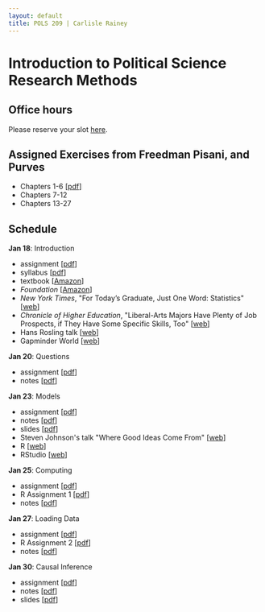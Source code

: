 ```yaml
---
layout: default
title: POLS 209 | Carlisle Rainey
---
```


# Introduction to Political Science Research Methods

## Office hours

Please reserve your slot [here](http://www.calendly.com/carlislerainey).

## Assigned Exercises from Freedman Pisani, and Purves
- Chapters 1-6 [[pdf](files/fpp-exercises-1.pdf)]  
- Chapters 7-12  
- Chapters 13-27  

## Schedule

**Jan 18**: Introduction  
- assignment [[pdf](files/assign-01-intro.pdf)]  
- syllabus [[pdf](files/syllabus.pdf)]  
- textbook [[Amazon](https://www.amazon.com/Statistics-4th-David-Freedman/dp/0393929728)]  
- *Foundation* [[Amazon](https://www.amazon.com/Foundation-Isaac-Asimov/dp/0553293354)]  
- *New York Times*, "For Today’s Graduate, Just One Word: Statistics" [[web](http://www.nytimes.com/2009/08/06/technology/06stats.html)]  
- *Chronicle of Higher Education*, "Liberal-Arts Majors Have Plenty of Job Prospects, if They Have Some Specific Skills, Too" [[web](http://www.chronicle.com/article/Liberal-Arts-Majors-Have/236749/)]  
- Hans Rosling talk [[web](https://www.ted.com/talks/hans_rosling_shows_the_best_stats_you_ve_ever_seen)]  
- Gapminder World [[web](http://www.gapminder.org/world)]  

**Jan 20**: Questions  
- assignment [[pdf](files/assign-02-questions.pdf)]  
- notes [[pdf](files/notes-02-questions.pdf)]  

**Jan 23**: Models  
- assignment [[pdf](files/assign-03-models.pdf)]  
- notes [[pdf](files/notes-03-models.pdf)]  
- slides [[pdf](files/slides-03-models.pdf)]  
- Steven Johnson's talk "Where Good Ideas Come From" [[web](http://www.ted.com/talks/steven_johnson_where_good_ideas_come_from)]  
- R [[web](https://cran.r-project.org)]  
- RStudio [[web](https://www.rstudio.com/products/rstudio/#Desktop)]  

**Jan 25**: Computing
- assignment [[pdf](files/assign-04-computing.pdf)]  
- R Assignment 1 [[pdf](files/r-01.pdf)]  
- notes [[pdf](files/notes-04-computing.pdf)]  

**Jan 27**: Loading Data
- assignment [[pdf](files/assign-05-loading-data.pdf)]  
- R Assignment 2 [[pdf](files/r-02.pdf)]  
- notes [[pdf](files/notes-05-loading-data.pdf)]  

**Jan 30**: Causal Inference  
- assignment [[pdf](files/assign-06-causal-inf.pdf)]  
- notes [[pdf](files/notes-06-causal-inf.pdf)]  
- slides [[pdf](files/slides-06-causal-inf.pdf)]  

